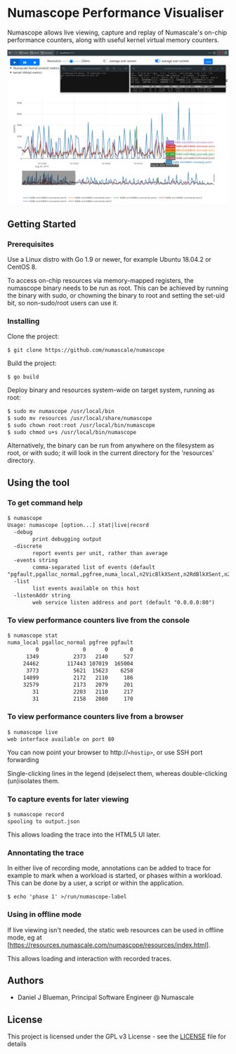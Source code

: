 # Numascope Performance Visualiser

Numascope allows live viewing, capture and replay of Numascale's on-chip performance counters, along with useful kernel virtual memory counters.

![Screenshot](screenshot.png)

## Getting Started

### Prerequisites

Use a Linux distro with Go 1.9 or newer, for example Ubuntu 18.04.2 or CentOS 8.

To access on-chip resources via memory-mapped registers, the numascope binary needs to be run as root. This can be achieved by running the binary with sudo, or chowning the binary to root and setting the set-uid bit, so non-sudo/root users can use it.

### Installing

Clone the project:
```
$ git clone https://github.com/numascale/numascope
```

Build the project:
```
$ go build
```

Deploy binary and resources system-wide on target system, running as root:
```
$ sudo mv numascope /usr/local/bin
$ sudo mv resources /usr/local/share/numascope
$ sudo chown root:root /usr/local/bin/numascope
$ sudo chmod u+s /usr/local/bin/numascope
```

Alternatively, the binary can be run from anywhere on the filesystem as root, or with sudo; it will look in the current directory for the 'resources' directory.

## Using the tool

### To get command help
```
$ numascope
Usage: numascope [option...] stat|live|record
  -debug
        print debugging output
  -discrete
        report events per unit, rather than average
  -events string
        comma-separated list of events (default "pgfault,pgalloc_normal,pgfree,numa_local,n2VicBlkXSent,n2RdBlkXSent,n2RdBlkModSent,n2ChangeToDirtySent,n2BcastProbeCmdSent,n2RdRespSent,n2ProbeRespSent")
  -list
        list events available on this host
  -listenAddr string
        web service listen address and port (default "0.0.0.0:80")
```

### To view performance counters live from the console
```
$ numascope stat
numa_local pgalloc_normal pgfree pgfault
         0              0      0       0
      1349           2373   2140     527
     24462         117443 107019  165004
      3773           5621  15623    6258
     14899           2172   2110     186
     32579           2173   2079     201
        31           2203   2110     217
        31           2158   2080     170
```

### To view performance counters live from a browser
```
$ numascope live
web interface available on port 80
```
You can now point your browser to http://`<hostip>`, or use SSH port forwarding

Single-clicking lines in the legend (de)select them, whereas double-clicking (un)isolates them.

### To capture events for later viewing
```
$ numascope record
spooling to output.json
```
This allows loading the trace into the HTML5 UI later.

### Annontating the trace
In either live of recording mode, annotations can be added to trace for example to mark when a workload is started, or phases within a workload. This can be done by a user, a script or within the application.
```
$ echo 'phase 1' >/run/numascope-label
```

### Using in offline mode
If live viewing isn't needed, the static web resources can be used in offline mode, eg at [https://resources.numascale.com/numascope/resources/index.html].

This allows loading and interaction with recorded traces.

## Authors

* Daniel J Blueman, Principal Software Engineer @ Numascale

## License

This project is licensed under the GPL v3 License - see the [LICENSE](LICENSE) file for details
